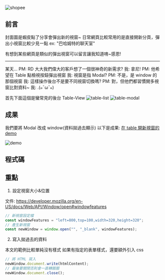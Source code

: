 ![shopee](https://drive.google.com/thumbnail?id=1scaq1tTFv4KXGQh3OCCS0BXciaNMA7TJ&sz=w1366)

## 前言

封面圖是蝦皮點了分享會彈出新的視窗~
日常網頁比較常用的是直接開新分頁，彈出小視窗比較少見一點
ex: "巴哈姆特的聊天室"

有想到某些網頁是類似的彈出視窗可以留言讓我知道唷~感恩!

---

某天...
PM: RD 大大我們偉大的客戶想了一個很神奇的新需求?
我: 拿尼!
PM: 他希望在 Table 點檢視按鈕彈出視窗
我: 視窗是指 Modal?
PM: 不是，是 window 的那個視窗
我: 這樣操作後台不是要不同視窗切換嗎?
PM: 對，但他們都習慣開多視窗比對資料~
我: .(๑¯ω¯๑)


首先下面這個是蠻常見的後台 Table-View
![table-list](https://drive.google.com/thumbnail?id=1zqg3JvYn1HM53EzhxSeVD6zdNECZ1R3h&sz=w1366)
![table-modal](https://drive.google.com/thumbnail?id=12u6Ki3WQQn9P57qYeC5DWSAtonONY1Nz&sz=w1366)

## 成果

我們要將 Modal 改成 window(資料拋過去顯示)
以下是成果:
[在 table 開新視窗的 demo](https://dpes8693.github.io/ithome-2024-ironman/day6/window-open-custom-html.html)

![demo](https://drive.google.com/thumbnail?id=1rUyQD3fcuhtSOZ5TmKuLNzVYBU_iozxY&sz=w1366)

## 程式碼

## 重點

1. 設定視窗大小&位置

文件:
<https://developer.mozilla.org/en-US/docs/Web/API/Window/open#windowfeatures>

```js
// 新視窗設定檔
const windowFeatures = "left=800,top=100,width=320,height=320";
// 產生新視窗
const newWindow = window.open("", "_blank", windowFeatures);
```

2. 寫入拋過去的資料

本文的範例比較單純沒有樣式
如果有指定的表單樣式，還要額外引入 css

```js
// 將 HTML 寫入
newWindow.document.write(htmlContent);
// 最後要關閉否則會一直轉圈圈
newWindow.document.close();
```
